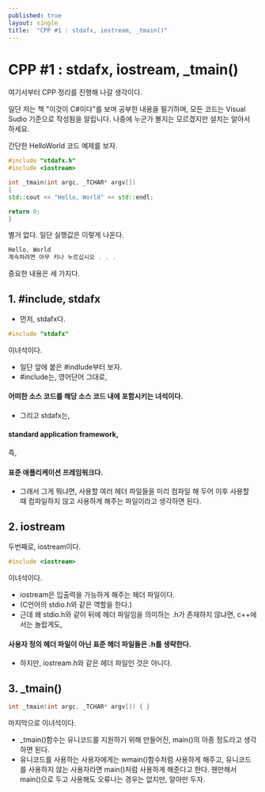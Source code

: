 ```yaml
---
published: true
layout: single
title:  "CPP #1 : stdafx, iostream, _tmain()"
---
```


# **CPP #1 : stdafx, iostream, _tmain()**
 
여기서부터 CPP 정리를 진행해 나갈 생각이다. 

일단 저는 책 "이것이 C#이다"를 보며 공부한 내용을 필기하며, 모든 코드는 Visual Sudio 기준으로 작성됨을 알립니다.
나중에 누군가 볼지는 모르겠지만 설치는 알아서 하세요.
 
 
간단한 HelloWorld 코드 예제를 보자.
```cpp
#include "stdafx.h"
#include <iostream>

int _tmain(int argc, _TCHAR* argv[])
{
std::cout << "Hello, World" << std::endl;

return 0;
}
```

별거 없다. 
일단 실행값은 이렇게 나온다.

```cpp
Hello, World
계속하려면 아무 키나 누르십시오 . . .
```

중요한 내용은 세 가지다.

## **1. #include, stdafx**

- 먼저, stdafx다. 
```cpp
#include "stdafx"
```
이녀석이다.
- 일단 앞에 붙은 #indlude부터 보자.
- #include는, 영어단어 그대로,
#### 어떠한 소스 코드를 해당 소스 코드 내에 포함시키는 녀석이다. 
- 그리고 stdafx는, 
#### standard application framework, 
즉, 
#### 표준 애플리케이션 프레임워크다.
- 그래서 그게 뭐냐면, 사용할 여러 헤더 파일들을 미리 컴파일 해 두어 이후 사용할 때 컴파일하지 않고 사용하게 해주는 파일이라고 생각하면 된다.

## **2. iostream**
두번째로, iostream이다.
```cpp
#include <iostream>
```
이녀석이다. 
- iostream은 입출력을 가능하게 해주는 헤더 파일이다.
- (C언어의 stdio.h와 같은 역할을 한다.)
- 근데 왜 stdio.h와 같이 뒤에 헤더 파일임을 의미하는 .h가 존재하지 않냐면, c++에서는 놀랍게도, 
#### 사용자 정의 헤더 파일이 아닌 표준 헤더 파일들은 .h를 생략한다.
- 하지만, iostream.h와 같은 헤더 파일인 것은 아니다.

## **3. _tmain()**
```cpp
int _tmain(int argc, _TCHAR* argv[]) { }
```
마지막으로 이녀석이다.
- _tmain()함수는 유니코드를 지원하기 위해 만들어진, main()의 아종 정도라고 생각하면 된다.
- 유니코드를 사용하는 사용자에게는 wmain()함수처럼 사용하게 해주고, 유니코드를 사용하지 않는 사용자라면 main()처럼 사용하게 해준다고 한다. 웬만해서 main()으로 두고 사용해도 오류나는 경우는 없지만, 알아만 두자.



